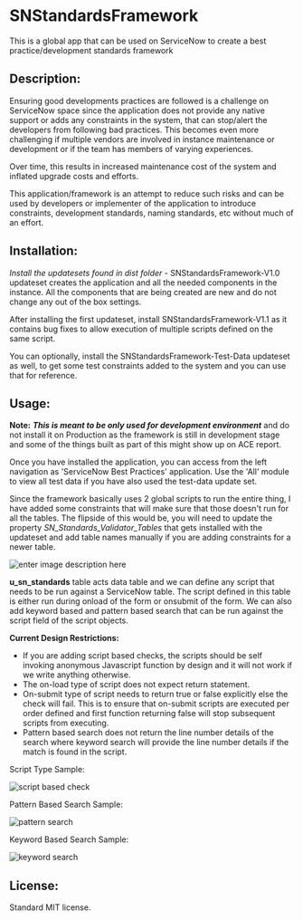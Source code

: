 **SNStandardsFramework**
====================

This is a global app that can be used on ServiceNow to create a best practice/development standards framework

**Description:**
----------------

Ensuring good developments practices are followed is a challenge on ServiceNow space since the application does not provide any native support or adds any constraints in the system, that can stop/alert the developers from following bad practices. This becomes even more challenging if multiple vendors are involved in instance maintenance or development or if the team has members of varying experiences.

Over time, this results in increased maintenance cost of the system and inflated upgrade costs and efforts.

This application/framework is an attempt to reduce such risks and can be used by developers or implementer of the application to introduce constraints, development standards, naming standards, etc without much of an effort.


**Installation:**
-------------

*Install the updatesets found in dist folder* - SNStandardsFramework-V1.0 updateset creates the application and all the needed components in the instance. All the components that are being created are new and do not change any out of the box settings.

After installing the first updateset, install SNStandardsFramework-V1.1 as it contains bug fixes to allow execution of multiple scripts defined on the same script.

You can optionally, install the SNStandardsFramework-Test-Data updateset as well, to get some test constraints added to the system and you can use that for reference.

**Usage:**
----------

**Note:** ***This is meant to be only used for development environment*** and do not install it on Production as the framework is still in development stage and some of the things built as part of this might show up on ACE report.

Once you have installed the application, you can access from the left navigation as 'ServiceNow Best Practices' application. Use the 'All' module to view all test data if you have also used the test-data update set. 

Since the framework basically uses 2 global scripts to run the entire thing, I have added some constraints that will make sure that those doesn't run for all the tables. The flipside of this would be, you will need to update the property *SN_Standards_Validator_Tables* that gets installed with the updateset and add table names manually if you are adding constraints for a newer table.

![enter image description here](https://github.com/iamkalai/SNStandardsFramework/blob/master/doc/images/1.png)

**u_sn_standards** table acts  data table and we can define any script that needs to be run against a ServiceNow table. The script defined in this table is either run during onload of the form or onsubmit of the form. We can also add keyword based and pattern based search that can be run against the script field of the script objects.

**Current Design Restrictions:**

 - If you are adding script based checks, the scripts should be self
   invoking anonymous Javascript function by design and it will not work if we write anything otherwise.
 - The on-load type of script does not expect return statement.
 - On-submit type of script needs to return true or false explicitly else the check will fail. This is to ensure that on-submit scripts are executed per order defined and first function returning false will stop subsequent scripts from executing.
 - Pattern based search does not return the line number details of the search where keyword search will provide the line number details if the match is found in the script.

Script Type Sample:

 ![script based check](https://github.com/iamkalai/SNStandardsFramework/blob/master/doc/images/2.png)

Pattern Based Search Sample:

 ![pattern search](https://github.com/iamkalai/SNStandardsFramework/blob/master/doc/images/3.png)

Keyword Based Search Sample:

 ![keyword search](https://github.com/iamkalai/SNStandardsFramework/blob/master/doc/images/4.png)


**License:**
--------
Standard MIT license.
